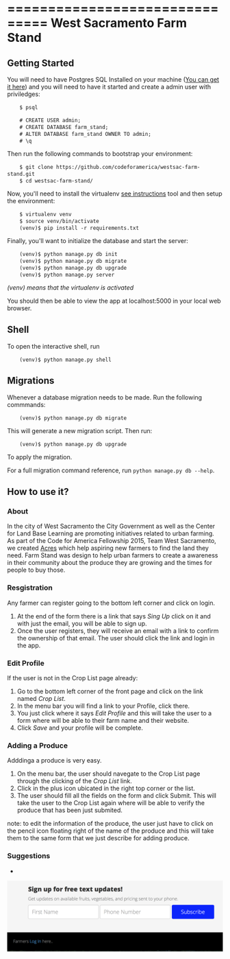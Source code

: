 ===============================
West Sacramento Farm Stand
===============================

Getting Started
----------------

You will need to have Postgres SQL Installed on your machine ([You can get it here](http://www.postgresql.org/download)) and you will need to have it started and create a admin user with priviledges:

```
    $ psql 
```

```
    # CREATE USER admin;
    # CREATE DATABASE farm_stand;
    # ALTER DATABASE farm_stand OWNER TO admin;
    # \q
```

Then run the following commands to bootstrap your environment:


```
    $ git clone https://github.com/codeforamerica/westsac-farm-stand.git
    $ cd westsac-farm-stand/
```

Now, you'll need to install the virtualenv [see instructions](https://virtualenv.readthedocs.org/en/latest/installation.html) tool and then setup the environment:


```
    $ virtualenv venv
    $ source venv/bin/activate
    (venv)$ pip install -r requirements.txt
```

Finally, you'll want to initialize the database and start the server:

```
    (venv)$ python manage.py db init
    (venv)$ python manage.py db migrate
    (venv)$ python manage.py db upgrade 
    (venv)$ python manage.py server
```

*(venv) means that the virtualenv is activated*

You should then be able to view the app at localhost:5000 in your local web browser.


Shell
-----

To open the interactive shell, run 
```
    (venv)$ python manage.py shell
```


Migrations
----------

Whenever a database migration needs to be made. Run the following commmands:
```
    (venv)$ python manage.py db migrate
```

This will generate a new migration script. Then run:
```
    (venv)$ python manage.py db upgrade
```

To apply the migration.

For a full migration command reference, run ``python manage.py db --help``.

How to use it?
--------------

### About

In the city of West Sacramento the City Government as well as the Center for Land Base Learning are promoting initiatives related to urban farming. As part of the Code for America Fellowship 2015, Team West Sacramento, we created [Acres](http://acres.online/) which help aspiring new farmers to find the land they need.
Farm Stand was design to help urban farmers to create a awareness in their community about the produce they are growing and the times for people to buy those.

### Resgistration

Any farmer can register going to the bottom left corner and click on login. 
1. At the end of the form there is a link that says *Sing Up* click on it and with just the email, you will be able to sign up.
2. Once the user registers, they will receive an email with a link to confirm the ownership of that email. The user should click the link and login in the app.



### Edit Profile
If the user is not in the Crop List page already:

1. Go to the bottom left corner of the front page and click on the link named *Crop List*. 
2. In the menu bar you will find a link to your Profile, click there.
3. You just click where it says *Edit Profile* and this will take the user to a form where will be able to their farm name and their website.
4. Click *Save* and your profile will be complete.


### Adding a Produce 
Adddinga a produce is very easy.

1. On the menu bar, the user should navegate to the Crop List page through the clicking of the *Crop List* link.
2. Click in the plus icon ubicated in the right top corner or the list.
3. The user should fill all the fields on the form and click Submit. This will take the user to the Crop List again where will be able to verify the produce that has been just submited. 

note: to edit the information of the produce, the user just have to click on the pencil icon floating right of the name of the produce and this will take them to the same form that we just describe for adding produce.


### Suggestions

- 

![alt text](img/login.png)









